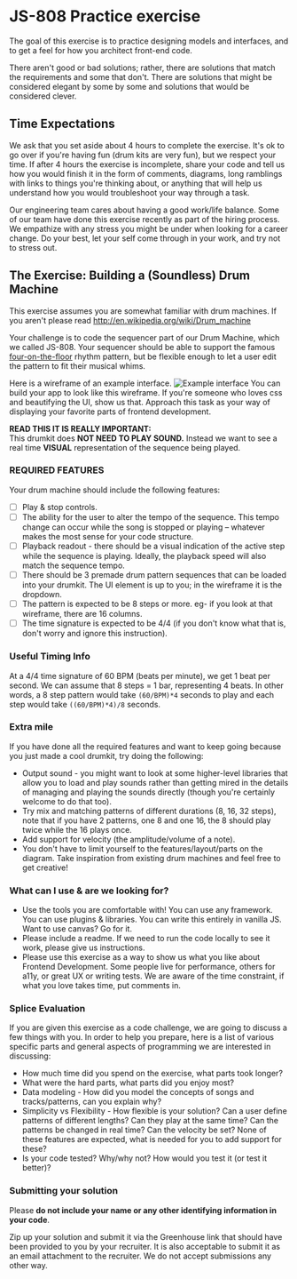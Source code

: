 # JS-808 Practice exercise

The goal of this exercise is to practice designing models and interfaces, and to get a feel for how you architect front-end code.

There aren't good or bad solutions; rather, there are solutions that match the requirements and some that don't. There are solutions that might be considered elegant by some by some and solutions that would be considered clever.

## Time Expectations

We ask that you set aside about 4 hours to complete the exercise. It's ok to go over if you're having fun (drum kits are very fun), but we respect your time. If after 4 hours the exercise is incomplete, share your code and tell us how you would finish it in the form of comments, diagrams, long ramblings with links to things you're thinking about, or anything that will help us understand how you would troubleshoot your way through a task.

Our engineering team cares about having a good work/life balance. Some of our team have done this exercise recently as part of the hiring process. We empathize with any stress you might be under when looking for a career change. Do your best, let your self come through in your work, and try not to stress out.

## The Exercise: Building a (Soundless) Drum Machine

This exercise assumes you are somewhat familiar with drum machines.
If you aren't please read http://en.wikipedia.org/wiki/Drum_machine

Your challenge is to code the sequencer part of our Drum Machine, which we called JS-808. Your sequencer should be able to support the famous [four-on-the-floor](<http://en.wikipedia.org/wiki/Four_on_the_floor_(music)>) rhythm pattern, but be flexible enough to let a user edit the pattern to fit their musical whims.

Here is a wireframe of an example interface.
![Example interface](/sequence-diagram.png?raw=true)
You can build your app to look like this wireframe. If you're someone who loves css and beautifying the UI, show us that. Approach this task as your way of displaying your
favorite parts of frontend development.

**READ THIS IT IS REALLY IMPORTANT:**  
This drumkit does **NOT NEED TO PLAY SOUND.** Instead we want to see a real time **VISUAL** representation of the sequence being played.

### REQUIRED FEATURES

Your drum machine should include the following features:

- [ ] Play & stop controls.
- [ ] The ability for the user to alter the tempo of the sequence. This tempo change can occur while the song is stopped or playing – whatever makes the most sense for your code structure.
- [ ] Playback readout - there should be a visual indication of the active step while the sequence is playing. Ideally, the playback speed will also match the
      sequence tempo.
- [ ] There should be 3 premade drum pattern sequences that can be loaded into your drumkit. The UI element is up to you; in the wireframe it is the dropdown.
- [ ] The pattern is expected to be 8 steps or more. eg- if you look at that wireframe, there are 16 columns.
- [ ] The time signature is expected to be 4/4 (if you don't know what that is, don't worry and ignore this instruction).

### Useful Timing Info

At a 4/4 time signature of 60 BPM (beats per minute), we get 1 beat per second.
We can assume that 8 steps = 1 bar, representing 4 beats.
In other words, a 8 step pattern would take `(60/BPM)*4` seconds to play and each step would take `((60/BPM)*4)/8` seconds.

### Extra mile

If you have done all the required features and want to keep going because you just made a cool drumkit, try doing the following:

- Output sound - you might want to look at some higher-level libraries that allow you to load and play sounds rather than getting mired in the details of managing and playing the sounds directly (though you're certainly welcome to do that too).
- Try mix and matching patterns of different durations (8, 16, 32 steps),
  note that if you have 2 patterns, one 8 and one 16, the 8 should play
  twice while the 16 plays once.
- Add support for velocity (the amplitude/volume of a note).
- You don't have to limit yourself to the features/layout/parts on the diagram. Take inspiration from existing drum machines and feel free to get creative!

### What can I use & are we looking for?

- Use the tools you are comfortable with! You can use any framework. You can use plugins & libraries. You can write this entirely in vanilla JS. Want to use canvas? Go for it.
- Please include a readme. If we need to run the code locally to see it work, please give us instructions.
- Please use this exercise as a way to show us what you like about Frontend Development. Some people live for performance, others for a11y, or great UX or writing tests. We are aware of the time constraint, if what you love takes time, put comments in.

### Splice Evaluation

If you are given this exercise as a code challenge, we are going to
discuss a few things with you. In order to help you prepare, here is a
list of various specific parts and general aspects of programming we are
interested in discussing:

- How much time did you spend on the exercise, what parts took longer?
- What were the hard parts, what parts did you enjoy most?
- Data modeling - How did you model the concepts of songs and
  tracks/patterns, can you explain why?
- Simplicity vs Flexibility - How flexible is your solution? Can a user
  define patterns of different lengths? Can they play at the same time?
  Can the patterns be changed in real time? Can the velocity be set?
  None of these features are expected, what is needed for you to add
  support for these?
- Is your code tested? Why/why not? How would you test it (or test it better)?

### Submitting your solution

Please **do not include your name or any other identifying information in your code**.

Zip up your solution and submit it via the Greenhouse link that should have been provided to you by your recruiter. It is also acceptable to submit it as an email attachment to the recruiter. We do not accept submissions any other way.
